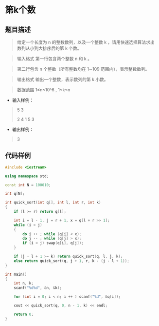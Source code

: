 # 第k个数

## 题目描述

>给定一个长度为 n
的整数数列，以及一个整数 k
，请用快速选择算法求出数列从小到大排序后的第 k
个数。

>输入格式
第一行包含两个整数 n
和 k
。

>第二行包含 n
个整数（所有整数均在 1∼109
范围内），表示整数数列。

>输出格式 输出一个整数，表示数列的第 k 小数。

>数据范围
1≤n≤10^6
,
1≤k≤n
* 输入样例：
>5 3
> 
>2 4 1 5 3
* 输出样例：
>3


## 代码样例
```cpp
#include <iostream>

using namespace std;

const int N = 100010;

int q[N];

int quick_sort(int q[], int l, int r, int k)
{
    if (l >= r) return q[l];

    int i = l - 1, j = r + 1, x = q[l + r >> 1];
    while (i < j)
    {
        do i ++ ; while (q[i] < x);
        do j -- ; while (q[j] > x);
        if (i < j) swap(q[i], q[j]);
    }

    if (j - l + 1 >= k) return quick_sort(q, l, j, k);
    else return quick_sort(q, j + 1, r, k - (j - l + 1));
}

int main()
{
    int n, k;
    scanf("%d%d", &n, &k);

    for (int i = 0; i < n; i ++ ) scanf("%d", &q[i]);

    cout << quick_sort(q, 0, n - 1, k) << endl;

    return 0;
}

```

